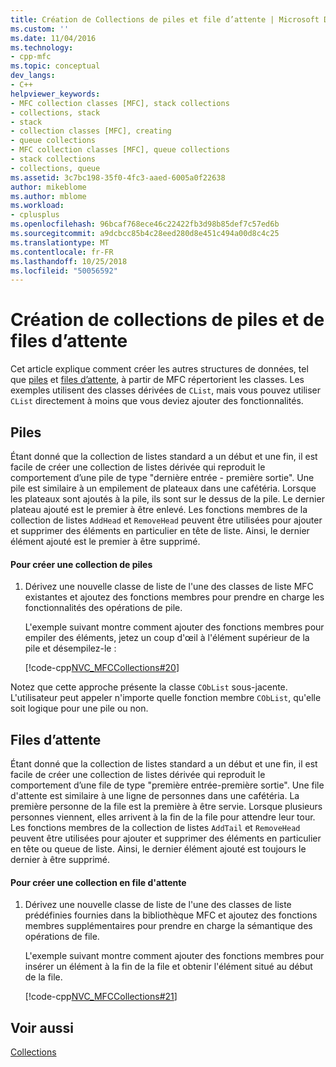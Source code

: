 ```yaml
---
title: Création de Collections de piles et file d’attente | Microsoft Docs
ms.custom: ''
ms.date: 11/04/2016
ms.technology:
- cpp-mfc
ms.topic: conceptual
dev_langs:
- C++
helpviewer_keywords:
- MFC collection classes [MFC], stack collections
- collections, stack
- stack
- collection classes [MFC], creating
- queue collections
- MFC collection classes [MFC], queue collections
- stack collections
- collections, queue
ms.assetid: 3c7bc198-35f0-4fc3-aaed-6005a0f22638
author: mikeblome
ms.author: mblome
ms.workload:
- cplusplus
ms.openlocfilehash: 96bcaf768ece46c22422fb3d98b85def7c57ed6b
ms.sourcegitcommit: a9dcbcc85b4c28eed280d8e451c494a00d8c4c25
ms.translationtype: MT
ms.contentlocale: fr-FR
ms.lasthandoff: 10/25/2018
ms.locfileid: "50056592"
---
```

# <a name="creating-stack-and-queue-collections"></a>Création de collections de piles et de files d’attente

Cet article explique comment créer les autres structures de données, tel que [piles](#_core_stacks) et [files d’attente](#_core_queues), à partir de MFC répertorient les classes. Les exemples utilisent des classes dérivées de `CList`, mais vous pouvez utiliser `CList` directement à moins que vous deviez ajouter des fonctionnalités.

##  <a name="_core_stacks"></a> Piles

Étant donné que la collection de listes standard a un début et une fin, il est facile de créer une collection de listes dérivée qui reproduit le comportement d’une pile de type "dernière entrée - première sortie". Une pile est similaire à un empilement de plateaux dans une cafétéria. Lorsque les plateaux sont ajoutés à la pile, ils sont sur le dessus de la pile. Le dernier plateau ajouté est le premier à être enlevé. Les fonctions membres de la collection de listes `AddHead` et `RemoveHead` peuvent être utilisées pour ajouter et supprimer des éléments en particulier en tête de liste. Ainsi, le dernier élément ajouté est le premier à être supprimé.

#### <a name="to-create-a-stack-collection"></a>Pour créer une collection de piles

1. Dérivez une nouvelle classe de liste de l'une des classes de liste MFC existantes et ajoutez des fonctions membres pour prendre en charge les fonctionnalités des opérations de pile.

   L'exemple suivant montre comment ajouter des fonctions membres pour empiler des éléments, jetez un coup d'œil à l'élément supérieur de la pile et désempilez-le :

   [!code-cpp[NVC_MFCCollections#20](../mfc/codesnippet/cpp/creating-stack-and-queue-collections_1.h)]

Notez que cette approche présente la classe `CObList` sous-jacente. L'utilisateur peut appeler n'importe quelle fonction membre `CObList`, qu'elle soit logique pour une pile ou non.

##  <a name="_core_queues"></a> Files d’attente

Étant donné que la collection de listes standard a un début et une fin, il est facile de créer une collection de listes dérivée qui reproduit le comportement d’une file de type "première entrée-première sortie". Une file d'attente est similaire à une ligne de personnes dans une cafétéria. La première personne de la file est la première à être servie. Lorsque plusieurs personnes viennent, elles arrivent à la fin de la file pour attendre leur tour. Les fonctions membres de la collection de listes `AddTail` et `RemoveHead` peuvent être utilisées pour ajouter et supprimer des éléments en particulier en tête ou queue de liste. Ainsi, le dernier élément ajouté est toujours le dernier à être supprimé.

#### <a name="to-create-a-queue-collection"></a>Pour créer une collection en file d'attente

1. Dérivez une nouvelle classe de liste de l'une des classes de liste prédéfinies fournies dans la bibliothèque MFC et ajoutez des fonctions membres supplémentaires pour prendre en charge la sémantique des opérations de file.

   L'exemple suivant montre comment ajouter des fonctions membres pour insérer un élément à la fin de la file et obtenir l'élément situé au début de la file.

   [!code-cpp[NVC_MFCCollections#21](../mfc/codesnippet/cpp/creating-stack-and-queue-collections_2.h)]

## <a name="see-also"></a>Voir aussi

[Collections](../mfc/collections.md)

